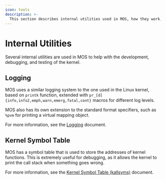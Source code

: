 ```yaml
---
icon: tools
description: >-
  This section describes internal utilities used in MOS, how they work, and how they helped in the development of the kernel.
---
```


# Internal Utilities

Several internal utilities are used in MOS to help with the development, debugging, and testing of the kernel.

## Logging

MOS uses a similar logging system to the one used in the Linux kernel, based on `printk` function, extended with `pr_[d]{info,info2,emph,warn,emerg,fatal,cont}` macros for different log levels.

MOS also has its own extension to the standard format specifiers, such as `%pvm` for printing a virtual mapping object.

For more information, see the [Logging](logging.md) document.

## Kernel Symbol Table

MOS has a symbol table that is used to store the addresses of kernel functions. This is extremely useful for debugging, as it allows the kernel to print the call stack when something goes wrong.

For more information, see the [Kernel Symbol Table (kallsyms)](kallsyms.md) document.
